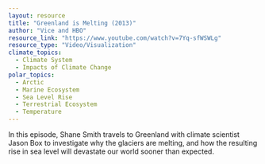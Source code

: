 ```yaml
---
layout: resource
title: "Greenland is Melting (2013)"
author: "Vice and HBO"
resource_link: "https://www.youtube.com/watch?v=7Yq-sfWSWLg"
resource_type: "Video/Visualization"
climate_topics:
  - Climate System
  - Impacts of Climate Change
polar_topics:
  - Arctic
  - Marine Ecosystem
  - Sea Level Rise
  - Terrestrial Ecosystem
  - Temperature
---
```


In this episode, Shane Smith travels to Greenland with climate scientist Jason Box to investigate why the glaciers are melting, and how the resulting rise in sea level will devastate our world sooner than expected. 